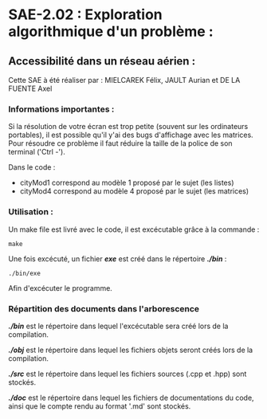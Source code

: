 SAE-2.02 : Exploration algorithmique d'un problème :
===

Accessibilité dans un réseau aérien :
---

Cette SAE à été réaliser par : MIELCAREK Félix, JAULT Aurian et DE LA FUENTE Axel

### Informations importantes :

Si la résolution de votre écran est trop petite (souvent sur les ordinateurs portables), il est possible qu'il y'ai des bugs d'affichage avec les matrices. Pour résoudre ce problème il faut réduire la taille de la police de son terminal ('Ctrl -').

Dans le code : 

- cityMod1 correspond au modèle 1 proposé par le sujet (les listes)
- cityMod4 correspond au modèle 4 proposé par le sujet (les matrices)

### Utilisation : 

Un make file est livré avec le code, il est excécutable grâce à la commande :

```
make
```
 
Une fois excécuté, un fichier **_exe_** est créé dans le répertoire **_./bin_** :

```
./bin/exe
```

Afin d'excécuter le programme.

### Répartition des documents dans l'arborescence

**_./bin_** est le répertoire dans lequel l'excécutable sera créé lors de la compilation.

**_./obj_** est le répertoire dans lequel les fichiers objets seront créés lors de la compilation.

**_./src_** est le répertoire dans lequel les fichiers sources (.cpp et .hpp) sont stockés.

**_./doc_** est le répertoire dans lequel les fichiers de documentations du code, ainsi que le compte rendu au format '.md' sont stockés.
